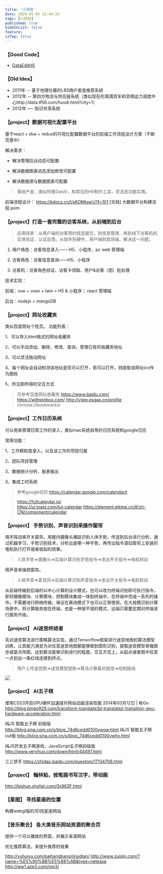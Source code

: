 ```yaml
---
title: '小项目'
date: 2020-05-05 22:44:23
tags: [小项目]
published: true
hideInList: false
feature: 
isTop: false
---
```

### 【Good Code】

* [DataEditH5](http://souxy.com/demo/edit.html)

### 【Old Idea】
* 2011年 -- 基于地理位置的LBS商户美食推荐系统
* 2012年 -- 第四方物流与供应链系统（类似现在的滴滴货车和货嘀运力调度中心http://data.tf56.com/huodi.html?city=1）
* 2012年 —- 知识共享系统


### 【project】数据可视化配置平台
基于react + dva + redux的可视化配置数据平台的前端工作流程设计方案（不断完善中）

解决需求：

+ 解决管理后台动态可配置

+ 解决数据图表动态添加修改可配置

+ 解决数据源与数据图表可配置

> 落地产品：类似阿里DataV，和常见的H5制作工具，灵活且功能实用。

前端流程设计：
https://kdocs.cn/l/sKOMtserU?f=101
[文档] 大数据平台构建流程.pom

### 【project】打造一套完整的访客系统，从前端到后台

> 应用场景：从用户端的访客预约信息提交，到信息管理，再到线下访客机的实体验证，认证反馈。从软件到硬件，用户端到现场端，解决这一问题。

1. 用户角色：访客信息录入—— H5、小程序、pc web 管理端

2. 访客角色：访客信息查询——H5、小程序

3. 访客机：访客角色验证、访客卡领取、用户&访客（团）批处理

技术实现：

前端：vue + vuex + taro = H5 & 小程序； react 管理端

后台：nodejs + mangoDB

<!-- 访客系统   会议预定系统   场馆预订系统  圣诞晚会抽票  摇奖系统  商品选购下订单  数据展示定制化平台 -->

<!-- ### 【project】赛车拉力***
实现平台：微信小游戏，实时对战3v3，2v2，个人障碍赛，个人竞速赛

故事一：巴音布鲁克赛道

故事二：罪恶都市赛道

故事伞：乡村赛道

实现技术栈：JS，webscoket，webgl3D，wechat SDK，nodejs，重力场

> 模型设计、技术选型可以参考 https://bruno-simon.com/  ，操控可以参考微信小游戏模式、王者荣耀、吃鸡模式
https://greensock.com/showcase/

 -->

### 【project】网址收藏夹
类似百度网址个性页。
功能列表：

1、可以导入html格式的网址收藏夹

2、可以手动添加、删除、修改、查询，管理已有的收藏夹地址

3、可以灵活拖动网址

4、每个网址会自动检测该地址是否可以打开，若可以打开，则提取该网址ico作为图标

5、所见即所得的交互方式

> 可参考百度网址收藏夹
https://www.baidu.com/
https://withpinbox.com/
http://yijee.esgao.cn/profile
chrome://bookmarks/


### 【project】工作日历系统
可以用来管理日常工作的录入，类似mac系统自带的日历系统和google日历

常用功能：

1、工作颗粒度录入，以及该工作的项目归属

2、团队项目管理

3、数据统计分析、报表输出

3、集成工时系统

> 参考google日历
https://calendar.google.com/calendar/r 

> https://fullcalendar.io/  
> https://ui.toast.com/tui-calendar
> https://element.eleme.cn/#/zh-CN/component/calendar
> 

<!-- ### 【project】 精灵盒子

一种集成内置全息投影、AR效果的，正方体，大概45cm * 45cm * 45cm，里面的游戏，可以渲染成为场景，沙盘，建筑或者塔防游戏，可以给人以AR或者全息投影的真实效果，通过内置计算模块和六面投影屏幕，从外向内看到的就是很逼真的场景，用户可以通过手机app、或者游戏手柄来操作里面的人物进行任务闯关，值得实现的游戏有《纪念碑谷》、《生化危机》 -->

### 【project】 手势识别、声音识别来操作窗帘

用手挥动来开关窗帘。用屋内摄像头捕捉识别人体手势，传送到后台进行分析，通过机器学习、手势识别技术，分析出是哪一种手势，再传出指令调动窗帘上安装的电机执行打开或者收起的效果。
> 人体手势=>摄像头=>后端计算识别手势指令=>发出开关指令=>电机转动

用声音来操控窗帘。
> 人体声音=>麦克风=>后端计算识别声音指令=>发出开关指令=>电机转动

从前端传输到后端的以中心计算的设计模式，也可以改为终端识别即可执行指令，即将摄像模块、计算模块、控制模块集成一体到终端中，在终端中完成一系列的操作。不需要进行网络传输，保证在离线模式下也可以正常使用。在大规模识别计算场景中，将计算服务放在终端，也是一种很不错的模式，远端只需要定期对终端进行服务升级。

### 【project】 AI迷宫终结者

先对迷宫算法进行策略算法实现，通过Tensorflow框架进行迷宫地图的算法模型训练，让其能力演变为对任意迷宫地图都能够做到图形识别，提取迷宫模型骨骼图亦或是点阵图，达到算法能够识别进行的程度。交互方式上，从起点或者图中任意一点划出一条红线连接到终点。

> 用户上传迷宫图=>迷宫模型提取=>算法计算最优路径=>绘制路线
<img src="https://img-bbs.csdn.net/upload/201508/04/1438700761_871230.jpg">
<!-- 
https://tensorflow.google.cn/js/models
http://blog.sciencenet.cn/blog-671857-567654.html
https://www.samyzaf.com/ML/rl/qmaze.html  
http://www.webhek.com/apps/PathFinding/
-->

### 【project】 AI五子棋

使用CSS3开启GPU硬件加速提升网站动画渲染性能
2014年03月12日 | 彬Go
http://blog.bingo929.com/transform-translate3d-translatez-transition-gpu-hardware-acceleration.html


纯JS 智能五子棋 初级版 
http://blog.sina.com.cn/s/blog_74d6cedd0100ywow.html
纯JS 智能五子棋 out版 
http://blog.sina.com.cn/s/blog_74d6cedd0100ywhv.html

纯JS开发五子棋游戏，JavaScript五子棋初级版
http://www.veryhuo.com/down/html/44497.html

三三禁手
https://zhidao.baidu.com/question/17134706.html

### 【project】 翰林贴，按笔画书写汉字，带动画

http://bishun.shufaji.com/0x963F.html

### 【星图】 寻找星座的位置

构建webgl版的3D找星座网站

### 【音乐聚合】 各大类音乐网站资源的聚合页

提供一个可以播放的界面，并展示来源网站

优化推荐算法，来提升推荐的效果

http://yuhuiyu.com/paihangbang/jingdian/
http://www.zuiqin.com/?name=%E5%90%BB%E5%88%AB&type=netease
http://ww1.azp2.com/mp3/
